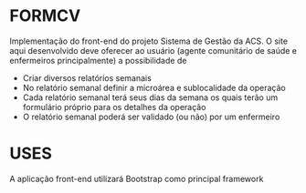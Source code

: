 # FORMCV
Implementação do front-end do projeto Sistema de Gestão da ACS.
O site aqui desenvolvido deve oferecer ao usuário (agente comunitário de saúde e enfermeiros principalmente) a possibilidade de 
-  Criar diversos relatórios semanais
-  No relatório semanal definir a microárea e sublocalidade da operação
-  Cada relatório semanal terá seus dias da semana os quais terão um formulário próprio para os detalhes da operação
-  O relatório semanal poderá ser validado (ou não) por um enfermeiro

# USES
A aplicação front-end utilizará Bootstrap como principal framework

